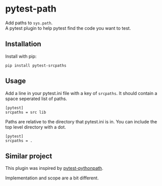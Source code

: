 # pytest-path

Add paths to `sys.path`.  
A pytest plugin to help pytest find the code you want to test.


## Installation

Install with pip:

    pip install pytest-srcpaths


## Usage

Add a line in your pytest.ini file with a key of `srcpaths`.
It should contain a space seperated list of paths.

    [pytest]
    srcpaths = src lib

Paths are relative to the directory that pytest.ini is in. 
You can include the top level directory with a dot.

    [pytest]
    srcpaths = .

## Similar project

This plugin was inspired by [pytest-pythonpath](https://pypi.org/project/pytest-pythonpath/).

Implementation and scope are a bit different.
